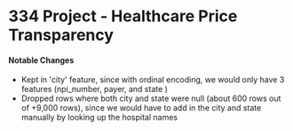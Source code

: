 # 334 Project - Healthcare Price Transparency
#### **Notable Changes**

*   Kept in 'city' feature, since with ordinal encoding, we would only have 3 features (npi_number, payer, and state )
*   Dropped rows where both city and state were null (about 600 rows out of +9,000 rows), since we would have to add in the city and state manually by looking up the hospital names

